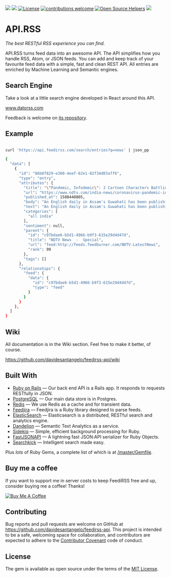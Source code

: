 <a href="https://codeclimate.com/github/davidesantangelo/feedi/maintainability"><img src="https://api.codeclimate.com/v1/badges/e84db3d81a5e9935d63a/maintainability" /></a> <img src="https://img.shields.io/github/tag/davidesantangelo/feedi.svg"/> <a href="https://github.com/eonu/arx/blob/master/LICENSE"><img src="https://camo.githubusercontent.com/ad562cdf422b103f1a409db66ba31cb79414594d/68747470733a2f2f696d672e736869656c64732e696f2f6769746875622f6c6963656e73652f656f6e752f6172782e737667" alt="License" data-canonical-src="https://img.shields.io/github/license/eonu/arx.svg" style="max-width:100%;"></a> [![contributions welcome](https://img.shields.io/badge/contributions-welcome-brightgreen.svg?style=flat)](https://github.com/davidesantangelo/feedi/issues) [![Open Source Helpers](https://www.codetriage.com/davidesantangelo/feedi/badges/users.svg)](https://www.codetriage.com/davidesantangelo/feedi)
 <img src="https://img.shields.io/github/languages/top/davidesantangelo/feedi.svg"/>

# API.RSS
*The best RESTful RSS experience you can find.*

API.RSS turns feed data into an awesome API. The API simplifies how you handle RSS, Atom, or JSON feeds. You can add and keep track of your favourite feed data with a simple, fast and clean REST API. All entries are enriched by Machine Learning and Semantic engines.

## Search Engine

Take a look at a little search engine developed in React around this API. 

www.datorss.com

Feedback is welcome on [its repository](https://github.com/davidesantangelo/datorss).


## Example

``` bash

curl 'https://api.feedirss.com/search/entries?q=news' | json_pp

{
  "data": [
    {
      "id": "86b0f829-e300-4eef-82e1-82f34d03aff6",
      "type": "entry",
      "attributes": {
        "title": "\"Pandemic, Infodemic\": 2 Cartoon Characters Battling Fake News In Assam",
        "url": "https://www.ndtv.com/india-news/coronavirus-pandemic-infodemic-2-cartoon-characters-battling-fake-news-in-assam-2222333",
        "published_at": 1588448805,
        "body": "An English daily in Assam's Guwahati has been publishing a cartoon strip to tackle the fake news related to the coronavirus pandemic. The two central characters- \"Pandemic and Infodemic\"- are being...<img src=\"http://feeds.feedburner.com/~r/NDTV-LatestNews/~4/lEmH201Q8jI\" height=\"1\" width=\"1\" alt=\"\"/>",
        "text": "An English daily in Assam's Guwahati has been publishing a cartoon strip to tackle the fake news related to the coronavirus pandemic. The two central characters- \"Pandemic and Infodemic\"- are being...",
        "categories": [
          "all india"
        ],
        "sentiment": null,
        "parent": {
          "id": "c97bdae6-b5d1-4966-b9f3-615e29d4d47d",
          "title": "NDTV News  -  Special",
          "url": "feed:http://feeds.feedburner.com/NDTV-LatestNews",
          "rank": 99
        },
        "tags": []
      },
      "relationships": {
        "feed": {
          "data": {
            "id": "c97bdae6-b5d1-4966-b9f3-615e29d4d47d",
            "type": "feed"
          }
        }
      }
    },
  ]
}

```
## Wiki

All documentation is in the Wiki section. Feel free to make it better, of course.

https://github.com/davidesantangelo/feedirss-api/wiki

## Built With

- [Ruby on Rails](https://github.com/rails/rails) &mdash; Our back end API is a Rails app. It responds to requests RESTfully in JSON.
- [PostgreSQL](https://www.postgresql.org/) &mdash; Our main data store is in Postgres.
- [Redis](https://redis.io/) &mdash; We use Redis as a cache and for transient data.
- [Feedjira](https://github.com/feedjira/feedjira) &mdash; Feedjira is a Ruby library designed to parse feeds.
- [ElasticSearch](https://www.elastic.co/products/elasticsearch) &mdash; Elasticsearch is a distributed, RESTful search and analytics engine.
- [Dandelion](https://dandelion.eu) &mdash; Semantic Text Analytics as a service.
- [Sidekiq](http://sidekiq.org) &mdash; Simple, efficient background processing for Ruby.
- [FastJSONAPI](https://github.com/Netflix/fast_jsonapi) &mdash; A lightning fast JSON:API serializer for Ruby Objects.
- [Searchkick](https://github.com/ankane/searchkick) &mdash; Intelligent search made easy.

Plus *lots* of Ruby Gems, a complete list of which is at [/master/Gemfile](https://github.com/davidesantangelo/feedi/blob/master/Gemfile).

## Buy me a coffee

If you want to support me in server costs to keep FeediRSS free and up, consider buying me a coffee! Thanks!

<a href="https://www.buymeacoffee.com/582rhJH" target="_blank"><img src="https://www.buymeacoffee.com/assets/img/custom_images/orange_img.png" alt="Buy Me A Coffee" style="height: auto !important;width: auto !important;" ></a>


## Contributing

Bug reports and pull requests are welcome on GitHub at https://github.com/davidesantangelo/feedirss-api. This project is intended to be a safe, welcoming space for collaboration, and contributors are expected to adhere to the [Contributor Covenant](http://contributor-covenant.org) code of conduct.

## License

The gem is available as open source under the terms of the [MIT License](https://opensource.org/licenses/MIT).

